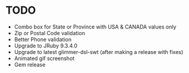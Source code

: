 # TODO

- Combo box for State or Province with USA & CANADA values only
- Zip or Postal Code validation
- Better Phone validation
- Upgrade to JRuby 9.3.4.0
- Upgrade to latest glimmer-dsl-swt (after making a release with fixes)
- Animated gif screenshot
- Gem release
